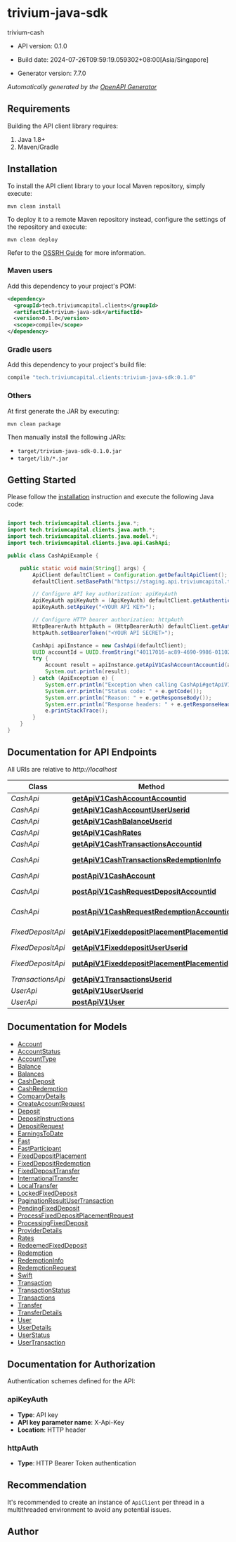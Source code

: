# trivium-java-sdk

trivium-cash

- API version: 0.1.0

- Build date: 2024-07-26T09:59:19.059302+08:00[Asia/Singapore]

- Generator version: 7.7.0

_Automatically generated by the [OpenAPI Generator](https://openapi-generator.tech)_

## Requirements

Building the API client library requires:

1. Java 1.8+
2. Maven/Gradle

## Installation

To install the API client library to your local Maven repository, simply execute:

```shell
mvn clean install
```

To deploy it to a remote Maven repository instead, configure the settings of the repository and execute:

```shell
mvn clean deploy
```

Refer to the [OSSRH Guide](http://central.sonatype.org/pages/ossrh-guide.html) for more information.

### Maven users

Add this dependency to your project's POM:

```xml
<dependency>
  <groupId>tech.triviumcapital.clients</groupId>
  <artifactId>trivium-java-sdk</artifactId>
  <version>0.1.0</version>
  <scope>compile</scope>
</dependency>
```

### Gradle users

Add this dependency to your project's build file:

```groovy
compile "tech.triviumcapital.clients:trivium-java-sdk:0.1.0"
```

### Others

At first generate the JAR by executing:

```shell
mvn clean package
```

Then manually install the following JARs:

- `target/trivium-java-sdk-0.1.0.jar`
- `target/lib/*.jar`

## Getting Started

Please follow the [installation](#installation) instruction and execute the following Java code:

```java

import tech.triviumcapital.clients.java.*;
import tech.triviumcapital.clients.java.auth.*;
import tech.triviumcapital.clients.java.model.*;
import tech.triviumcapital.clients.java.api.CashApi;

public class CashApiExample {

    public static void main(String[] args) {
        ApiClient defaultClient = Configuration.getDefaultApiClient();
        defaultClient.setBasePath("https://staging.api.triviumcapital.tech");

        // Configure API key authorization: apiKeyAuth
        ApiKeyAuth apiKeyAuth = (ApiKeyAuth) defaultClient.getAuthentication("apiKeyAuth");
        apiKeyAuth.setApiKey("<YOUR API KEY>");

        // Configure HTTP bearer authorization: httpAuth
        HttpBearerAuth httpAuth = (HttpBearerAuth) defaultClient.getAuthentication("httpAuth");
        httpAuth.setBearerToken("<YOUR API SECRET>");

        CashApi apiInstance = new CashApi(defaultClient);
        UUID accountId = UUID.fromString("40117016-ac89-4690-9986-01102be1ac9b"); // example account id
        try {
            Account result = apiInstance.getApiV1CashAccountAccountid(accountId);
            System.out.println(result);
        } catch (ApiException e) {
            System.err.println("Exception when calling CashApi#getApiV1CashAccountAccountid");
            System.err.println("Status code: " + e.getCode());
            System.err.println("Reason: " + e.getResponseBody());
            System.err.println("Response headers: " + e.getResponseHeaders());
            e.printStackTrace();
        }
    }
}

```

## Documentation for API Endpoints

All URIs are relative to _http://localhost_

| Class             | Method                                                                                                           | HTTP request                                         | Description |
| ----------------- | ---------------------------------------------------------------------------------------------------------------- | ---------------------------------------------------- | ----------- |
| _CashApi_         | [**getApiV1CashAccountAccountid**](docs/CashApi.md#getApiV1CashAccountAccountid)                                 | **GET** /api/v1/cash/account/{accountId}             |
| _CashApi_         | [**getApiV1CashAccountUserUserid**](docs/CashApi.md#getApiV1CashAccountUserUserid)                               | **GET** /api/v1/cash/account/user/{userId}           |
| _CashApi_         | [**getApiV1CashBalanceUserid**](docs/CashApi.md#getApiV1CashBalanceUserid)                                       | **GET** /api/v1/cash/balance/{userId}                |
| _CashApi_         | [**getApiV1CashRates**](docs/CashApi.md#getApiV1CashRates)                                                       | **GET** /api/v1/cash/rates                           |
| _CashApi_         | [**getApiV1CashTransactionsAccountid**](docs/CashApi.md#getApiV1CashTransactionsAccountid)                       | **GET** /api/v1/cash/transactions/{accountId}        |
| _CashApi_         | [**getApiV1CashTransactionsRedemptionInfo**](docs/CashApi.md#getApiV1CashTransactionsRedemptionInfo)             | **GET** /api/v1/cash/transactions/redemption/info    |
| _CashApi_         | [**postApiV1CashAccount**](docs/CashApi.md#postApiV1CashAccount)                                                 | **POST** /api/v1/cash/account                        |
| _CashApi_         | [**postApiV1CashRequestDepositAccountid**](docs/CashApi.md#postApiV1CashRequestDepositAccountid)                 | **POST** /api/v1/cash/request/deposit/{accountId}    |
| _CashApi_         | [**postApiV1CashRequestRedemptionAccountid**](docs/CashApi.md#postApiV1CashRequestRedemptionAccountid)           | **POST** /api/v1/cash/request/redemption/{accountId} |
| _FixedDepositApi_ | [**getApiV1FixeddepositPlacementPlacementid**](docs/FixedDepositApi.md#getApiV1FixeddepositPlacementPlacementid) | **GET** /api/v1/fixedDeposit/placement/{placementId} |
| _FixedDepositApi_ | [**getApiV1FixeddepositUserUserid**](docs/FixedDepositApi.md#getApiV1FixeddepositUserUserid)                     | **GET** /api/v1/fixedDeposit/user/{userId}           |
| _FixedDepositApi_ | [**putApiV1FixeddepositPlacementPlacementid**](docs/FixedDepositApi.md#putApiV1FixeddepositPlacementPlacementid) | **PUT** /api/v1/fixedDeposit/placement/{placementId} |
| _TransactionsApi_ | [**getApiV1TransactionsUserid**](docs/TransactionsApi.md#getApiV1TransactionsUserid)                             | **GET** /api/v1/transactions/{userId}                |
| _UserApi_         | [**getApiV1UserUserid**](docs/UserApi.md#getApiV1UserUserid)                                                     | **GET** /api/v1/user/{userId}                        |
| _UserApi_         | [**postApiV1User**](docs/UserApi.md#postApiV1User)                                                               | **POST** /api/v1/user                                |

## Documentation for Models

- [Account](docs/Account.md)
- [AccountStatus](docs/AccountStatus.md)
- [AccountType](docs/AccountType.md)
- [Balance](docs/Balance.md)
- [Balances](docs/Balances.md)
- [CashDeposit](docs/CashDeposit.md)
- [CashRedemption](docs/CashRedemption.md)
- [CompanyDetails](docs/CompanyDetails.md)
- [CreateAccountRequest](docs/CreateAccountRequest.md)
- [Deposit](docs/Deposit.md)
- [DepositInstructions](docs/DepositInstructions.md)
- [DepositRequest](docs/DepositRequest.md)
- [EarningsToDate](docs/EarningsToDate.md)
- [Fast](docs/Fast.md)
- [FastParticipant](docs/FastParticipant.md)
- [FixedDepositPlacement](docs/FixedDepositPlacement.md)
- [FixedDepositRedemption](docs/FixedDepositRedemption.md)
- [FixedDepositTransfer](docs/FixedDepositTransfer.md)
- [InternationalTransfer](docs/InternationalTransfer.md)
- [LocalTransfer](docs/LocalTransfer.md)
- [LockedFixedDeposit](docs/LockedFixedDeposit.md)
- [PaginationResultUserTransaction](docs/PaginationResultUserTransaction.md)
- [PendingFixedDeposit](docs/PendingFixedDeposit.md)
- [ProcessFixedDepositPlacementRequest](docs/ProcessFixedDepositPlacementRequest.md)
- [ProcessingFixedDeposit](docs/ProcessingFixedDeposit.md)
- [ProviderDetails](docs/ProviderDetails.md)
- [Rates](docs/Rates.md)
- [RedeemedFixedDeposit](docs/RedeemedFixedDeposit.md)
- [Redemption](docs/Redemption.md)
- [RedemptionInfo](docs/RedemptionInfo.md)
- [RedemptionRequest](docs/RedemptionRequest.md)
- [Swift](docs/Swift.md)
- [Transaction](docs/Transaction.md)
- [TransactionStatus](docs/TransactionStatus.md)
- [Transactions](docs/Transactions.md)
- [Transfer](docs/Transfer.md)
- [TransferDetails](docs/TransferDetails.md)
- [User](docs/User.md)
- [UserDetails](docs/UserDetails.md)
- [UserStatus](docs/UserStatus.md)
- [UserTransaction](docs/UserTransaction.md)

<a id="documentation-for-authorization"></a>

## Documentation for Authorization

Authentication schemes defined for the API:
<a id="apiKeyAuth"></a>

### apiKeyAuth

- **Type**: API key
- **API key parameter name**: X-Api-Key
- **Location**: HTTP header

<a id="httpAuth"></a>

### httpAuth

- **Type**: HTTP Bearer Token authentication

## Recommendation

It's recommended to create an instance of `ApiClient` per thread in a multithreaded environment to avoid any potential issues.

## Author
